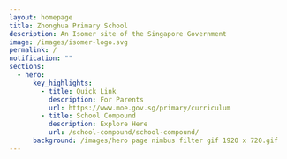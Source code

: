 ```yaml
---
layout: homepage
title: Zhonghua Primary School
description: An Isomer site of the Singapore Government
image: /images/isomer-logo.svg
permalink: /
notification: ""
sections:
  - hero:
      key_highlights:
        - title: Quick Link
          description: For Parents
          url: https://www.moe.gov.sg/primary/curriculum
        - title: School Compound
          description: Explore Here
          url: /school-compound/school-compound/
      background: /images/hero page nimbus filter gif 1920 x 720.gif
---
```

